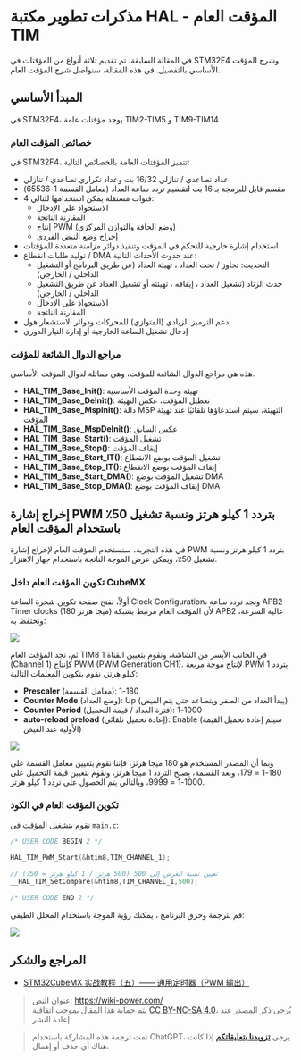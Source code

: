 # مذكرات تطوير مكتبة HAL - المؤقت العام TIM

في المقالة السابقة، تم تقديم ثلاثة أنواع من المؤقتات في STM32F4 وشرح المؤقت الأساسي بالتفصيل. في هذه المقالة، سنواصل شرح المؤقت العام.

## المبدأ الأساسي

في STM32F4، يوجد مؤقتات عامة TIM2-TIM5 و TIM9-TIM14.

### خصائص المؤقت العام

في STM32F4، تتميز المؤقتات العامة بالخصائص التالية:

- عداد تصاعدي / تنازلي 16/32 بت وعداد تكراري تصاعدي / تنازلي
- مقسم قابل للبرمجة بـ 16 بت لتقسيم تردد ساعة العداد (معامل القسمة 1-65536)
- 4 قنوات مستقلة يمكن استخدامها للتالي:
  - الاستحواذ على الإدخال
  - المقارنة الناتجة
  - إنتاج PWM (وضع الحافة والتوازن المركزي)
  - إخراج وضع النبض الفردي
- استخدام إشارة خارجية للتحكم في المؤقت وتنفيذ دوائر مزامنة متعددة للمؤقتات
- توليد طلبات انقطاع / DMA عند حدوث الأحداث التالية:
  - التحديث: تجاوز / تحت العداد ، تهيئة العداد (عن طريق البرنامج أو التشغيل الداخلي / الخارجي)
  - حدث الزناد (تشغيل العداد ، إيقافه ، تهيئته أو تشغيل العداد عن طريق التشغيل الداخلي / الخارجي)
  - الاستحواذ على الإدخال
  - المقارنة الناتجة
- دعم الترميز الزيادي (المتوازي) للمحركات ودوائر الاستشعار هول
- إدخال تشغيل الساعة الخارجية أو إدارة التيار الدوري

### مراجع الدوال الشائعة للمؤقت

هذه هي مراجع الدوال الشائعة للمؤقت، وهي مماثلة لدوال المؤقت الأساسي.

- **HAL_TIM_Base_Init()**: تهيئة وحدة المؤقت الأساسية
- **HAL_TIM_Base_DeInit()**: تعطيل المؤقت، عكس التهيئة
- **HAL_TIM_Base_MspInit()**: دالة MSP التهيئة، سيتم استدعاؤها تلقائيًا عند تهيئة المؤقت
- **HAL_TIM_Base_MspDeInit()**: عكس السابق
- **HAL_TIM_Base_Start()**: تشغيل المؤقت
- **HAL_TIM_Base_Stop()**: إيقاف المؤقت
- **HAL_TIM_Base_Start_IT()**: تشغيل المؤقت بوضع الانقطاع
- **HAL_TIM_Base_Stop_IT()**: إيقاف المؤقت بوضع الانقطاع
- **HAL_TIM_Base_Start_DMA()**: تشغيل المؤقت بوضع DMA
- **HAL_TIM_Base_Stop_DMA()**: إيقاف المؤقت بوضع DMA

## إخراج إشارة PWM بتردد 1 كيلو هرتز ونسبة تشغيل 50٪ باستخدام المؤقت العام

في هذه التجربة، سنستخدم المؤقت العام لإخراج إشارة PWM بتردد 1 كيلو هرتز ونسبة تشغيل 50٪، ويمكن عرض الموجة الناتجة باستخدام جهاز الاهتزاز.

### تكوين المؤقت العام داخل CubeMX

أولاً، نفتح صفحة تكوين شجرة الساعة Clock Configuration، ونجد تردد ساعة APB2 Timer clocks (180 ميجا هرتز) لأن المؤقت العام مرتبط بشبكة APB2 عالية السرعة، ونحتفظ به:

![](https://f004.backblazeb2.com/file/wiki-media/img/20210627133951.png)

ثم، نجد المؤقت العام TIM8 في الجانب الأيسر من الشاشة، ونقوم بتعيين القناة 1 (Channel 1) كإنتاج PWM (PWM Generation CH1). لإنتاج موجة مربعة PWM بتردد 1 كيلو هرتز، نقوم بتكوين المعلمات التالية:

- **Prescaler** (معامل القسمة): 180-1
- **Counter Mode** (وضع العداد): Up (يبدأ العداد من الصفر ويتصاعد حتى يتم الفيض)
- **Counter Period** (فترة العداد / قيمة التحميل): 1000-1
- **auto-reload preload** (إعادة تحميل تلقائي): Enable (سيتم إعادة تحميل القيمة الأولية عند الفيض)

![](https://f004.backblazeb2.com/file/wiki-media/img/20210627153422.png)

وبما أن المصدر المستخدم هو 180 ميجا هرتز، فإننا نقوم بتعيين معامل القسمة على 180-1 = 179، وبعد القسمة، يصبح التردد 1 ميجا هرتز، ونقوم بتعيين قيمة التحميل على 1000-1 = 9999، وبالتالي يتم الحصول على تردد 1 كيلو هرتز.

### تكوين المؤقت العام في الكود

نقوم بتشغيل المؤقت في `main.c`:

```c title="main.c"
/* USER CODE BEGIN 2 */

HAL_TIM_PWM_Start(&htim8,TIM_CHANNEL_1);

// تعيين نسبة العرض إلى 500 (500 هرتز / 1 كيلو هرتز = 50٪)
__HAL_TIM_SetCompare(&htim8,TIM_CHANNEL_1,500);

/* USER CODE END 2 */
```

قم بترجمة وحرق البرنامج ، يمكنك رؤية الموجة باستخدام المحلل الطيفي:

![](https://f004.backblazeb2.com/file/wiki-media/img/20210627154737.jpg)

## المراجع والشكر

- [STM32CubeMX 实战教程（五）—— 通用定时器（PWM 输出）](https://blog.csdn.net/weixin_43892323/article/details/104776035)

> عنوان النص: <https://wiki-power.com/>  
> يتم حماية هذا المقال بموجب اتفاقية [CC BY-NC-SA 4.0](https://creativecommons.org/licenses/by/4.0/deed.zh)، يُرجى ذكر المصدر عند إعادة النشر.

> تمت ترجمة هذه المشاركة باستخدام ChatGPT، يرجى [**تزويدنا بتعليقاتكم**](https://github.com/linyuxuanlin/Wiki_MkDocs/issues/new) إذا كانت هناك أي حذف أو إهمال.